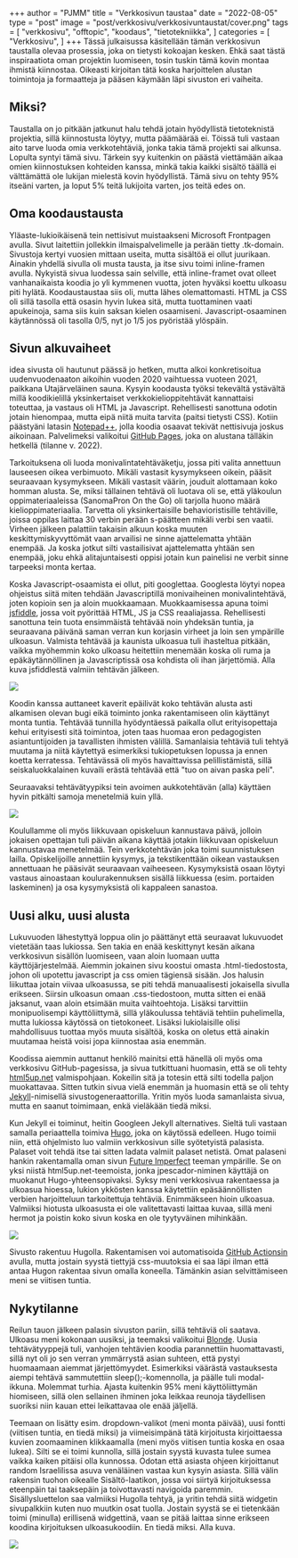 +++
author = "PJMM"
title = "Verkkosivun taustaa"
date = "2022-08-05"
type = "post"
image = "post/verkkosivu/verkkosivuntaustat/cover.png"
tags = [
    "verkkosivu",
    "offtopic",
    "koodaus",
    "tietotekniikka",
    ]
categories = [
    "Verkkosivu",
]
+++
Tässä julkaisussa käsitellään tämän verkkosivun taustalla olevaa prosessia, joka on tietysti kokoajan kesken. Ehkä saat tästä inspiraatiota oman projektin luomiseen, tosin tuskin tämä kovin montaa ihmistä kiinnostaa. Oikeasti kirjoitan tätä koska harjoittelen alustan toimintoja ja formaatteja ja pääsen käymään läpi sivuston eri vaiheita.

## Miksi?

Taustalla on jo pitkään jatkunut halu tehdä jotain hyödyllistä tietoteknistä projektia, sillä kiinnostusta löytyy, mutta päämäärää ei. Töissä tuli vastaan aito tarve luoda omia verkkotehtäviä, jonka takia tämä projekti sai alkunsa. Lopulta syntyi tämä sivu. Tärkein syy kuitenkin on päästä viettämään aikaa omien kiinnostuksen kohteiden kanssa, minkä takia kaikki sisältö täällä ei välttämättä ole lukijan mielestä kovin hyödyllistä. Tämä sivu on tehty 95% itseäni varten, ja loput 5% teitä lukijoita varten, jos teitä edes on.

## Oma koodaustausta

Yläaste-lukioikäisenä tein nettisivut muistaakseni Microsoft Frontpagen avulla. Sivut laitettiin jollekkin ilmaispalvelimelle ja perään tietty .tk-domain. Sivustoja kertyi vuosien mittaan useita, mutta sisältöä ei ollut juurikaan. Ainakin yhdellä sivulla oli musta tausta, ja itse sivu toimi inline-framen avulla. Nykyistä sivua luodessa sain selville, että inline-framet ovat olleet vanhanaikaista koodia jo yli kymmenen vuotta, joten hyväksi koettu ulkoasu piti hylätä. Koodaustaustaa siis oli, mutta lähes olemattomasti. HTML ja CSS oli sillä tasolla että osasin hyvin lukea sitä, mutta tuottaminen vaati apukeinoja, sama siis kuin saksan kielen osaamiseni. Javascript-osaaminen käytännössä oli tasolla 0/5, nyt jo 1/5 jos pyöristää ylöspäin.

## Sivun alkuvaiheet

idea sivusta oli hautunut päässä jo hetken, mutta alkoi konkretisoitua uudenvuodenaaton aikoihin vuoden 2020 vaihtuessa vuoteen 2021, paikkana Utajärveläinen sauna. Kysyin koodausta työksi tekevältä ystävältä millä koodikielillä yksinkertaiset verkkokielioppitehtävät kannattaisi toteuttaa, ja vastaus oli HTML ja Javascript. Rehellisesti sanottuna odotin jotain hienompaa, mutta eipä niitä muita tarvita (paitsi tietysti CSS). Kotiin päästyäni latasin [Notepad++](https://notepad-plus-plus.org/), jolla koodia osaavat tekivät nettisivuja joskus aikoinaan. Palvelimeksi valikoitui [GitHub Pages](https://pages.github.com/), joka on alustana tälläkin hetkellä (tilanne v. 2022). 

Tarkoituksena oli luoda monivalintatehtäväketju, jossa piti valita annettuun lauseesen oikea verbimuoto. Mikäli vastasit kysymykseen oikein, pääsit seuraavaan kysymykseen. Mikäli vastasit väärin, jouduit alottamaan koko homman alusta. Se, miksi tällainen tehtävä oli luotava oli se, että yläkoulun oppimateriaaleissa (SanomaPron On the Go) oli tarjolla huono määrä kielioppimateriaalia. Tarvetta oli yksinkertaisille behavioristisille tehtäville, joissa oppilas laittaa 30 verbin perään s-päätteen mikäli verbi sen vaatii. Virheen jälkeen palattiin takaisin alkuun koska muuten keskittymiskyvyttömät vaan arvailisi ne sinne ajattelematta yhtään enempää. Ja koska jotkut silti vastailisivat ajattelematta yhtään sen enempää, joku ehkä alitajuntaisesti oppisi jotain kun painelisi ne verbit sinne tarpeeksi monta kertaa. 

Koska Javascript-osaamista ei ollut, piti googlettaa. Googlesta löytyi nopea ohjeistus siitä miten tehdään Javascriptillä monivaiheinen monivalintehtävä, joten kopioin sen ja aloin muokkaamaan. Muokkaamisessa apuna toimi [jsfiddle](https://jsfiddle.net/), jossa voit pyörittää HTML, JS ja CSS reaaliajassa. Rehellisesti sanottuna tein tuota ensimmäistä tehtävää noin yhdeksän tuntia, ja seuraavana päivänä saman verran kun korjasin virheet ja loin sen ympärille ulkoasun. Valmista tehtävää ja kaunista ulkoasua tuli ihasteltua pitkään, vaikka myöhemmin koko ulkoasu heitettiin menemään koska oli ruma ja epäkäytännöllinen ja Javascriptissä osa kohdista oli ihan järjettömiä. Alla kuva jsfiddlestä valmiin tehtävän jälkeen.

![](ensimmainen_tehtava.jpg)

Koodin kanssa auttaneet kaverit epäilivät koko tehtävän alusta asti alkamisen olevan bugi eikä toiminto jonka rakentamiseen olin käyttänyt monta tuntia. Tehtävää tunnilla hyödyntäessä paikalla ollut erityisopettaja kehui erityisesti sitä toimintoa, joten taas huomaa eron pedagogisten asiantuntijoiden ja tavallisten ihmisten välillä. Samanlaisia tehtäviä tuli tehtyä muutama ja niitä käytettyä esimerkiksi tukiopetuksen lopussa ja ennen koetta kerratessa. Tehtävässä oli myös havaittavissa pelillistämistä, sillä seiskaluokkalainen kuvaili erästä tehtävää että "tuo on aivan paska peli". 

Seuraavaksi tehtävätyypiksi tein avoimen aukkotehtävän (alla) käyttäen hyvin pitkälti samoja menetelmiä kuin yllä.

![](aukkotehtava.jpg)

Koulullamme oli myös liikkuvaan opiskeluun kannustava päivä, jolloin jokaisen opettajan tuli päivän aikana käyttää jotakin liikkuvaan opiskeluun kannustavaa menetelmää. Tein verkkotehtävän joka toimi suunnistuksen lailla. Opiskelijoille annettiin kysymys, ja tekstikenttään oikean vastauksen annettuaan he pääsivät seuraavaan vaiheeseen. Kysymyksistä osaan löytyi vastaus ainoastaan koulurakennuksen sisällä liikkuessa (esim. portaiden laskeminen) ja osa kysymyksistä oli kappaleen sanastoa.

## Uusi alku, uusi alusta

Lukuvuoden lähestyttyä loppua olin jo päättänyt että seuraavat lukuvuodet vietetään taas lukiossa. Sen takia en enää keskittynyt kesän aikana verkkosivun sisällön luomiseen, vaan aloin luomaan uutta käyttöjärjestelmää. Aiemmin jokainen sivu koostui omasta .html-tiedostosta, johon oli upotettu javascript ja css omien tägiensä sisään. Jos halusin liikuttaa jotain viivaa ulkoasussa, se piti tehdä manuaalisesti jokaisella sivulla erikseen. Siirsin ulkoasun omaan .css-tiedostoon, mutta sitten ei enää jaksanut, vaan aloin etsimään muita vaihtoehtoja. Lisäksi tarvittiin monipuolisempi käyttöliittymä, sillä yläkoulussa tehtäviä tehtiin puhelimella, mutta lukiossa käytössä on tietokoneet. Lisäksi lukiolaisille olisi mahdollisuus tuottaa myös muuta sisältöä, koska on oletus että ainakin muutamaa heistä voisi jopa kiinnostaa asia enemmän. 

Koodissa aiemmin auttanut henkilö mainitsi että hänellä oli myös oma verkkosivu GitHub-pagesissa, ja sivua tutkittuani huomasin, että se oli tehty [html5up.net](https://html5up.net/) valmispohjaan. Kokeilin sitä ja totesin että silti todella paljon muokattavaa. Sitten tutkin sivua vielä enemmän ja huomasin että se oli tehty [Jekyll](https://jekyllrb.com/)-nimisellä sivustogeneraattorilla. Yritin myös luoda samanlaista sivua, mutta en saanut toimimaan, enkä vieläkään tiedä miksi.

Kun Jekyll ei toiminut, heitin Googleen Jekyll alternatives. Sieltä tuli vastaan samalla periaattella toimiva [Hugo](https://gohugo.io/), joka on käytössä edelleen. Hugo toimii niin, että ohjelmisto luo valmiin verkkosivun sille syötetyistä palasista. Palaset voit tehdä itse tai sitten ladata valmiit palaset netistä. Omat palaseni hankin rakentamalla oman sivun [Future Imperfect](https://github.com/jpescador/hugo-future-imperfect) teeman ympärille. Se on yksi niistä html5up.net-teemoista, jonka jpescador-niminen käyttäjä on muokanut Hugo-yhteensopivaksi. Syksy meni verkkosivua rakentaessa ja ulkoasua hioessa, lukion ykkösten kanssa käytettiin epäsäännöllisten verbien harjoitteluun tarkoitettuja tehtäviä. Enimmäkseen hioin ulkoasua. Valmiiksi hiotusta ulkoasusta ei ole valitettavasti laittaa kuvaa, sillä meni hermot ja poistin koko sivun koska en ole tyytyväinen mihinkään.

![](hugobuild.jpg)

Sivusto rakentuu Hugolla. Rakentamisen voi automatisoida [GitHub Actionsin](https://github.com/features/actions) avulla, mutta jostain syystä tiettyjä css-muutoksia ei saa läpi ilman että antaa Hugon rakentaa sivun omalla koneella. Tämänkin asian selvittämiseen meni se viitisen tuntia. 


## Nykytilanne

Reilun tauon jälkeen palasin sivuston pariin, sillä tehtäviä oli saatava. Ulkoasu meni kokonaan uusiksi, ja teemaksi valikoitui [Blonde](https://github.com/opera7133/Blonde). Uusia tehtävätyyppejä tuli, vanhojen tehtävien koodia parannettiin huomattavasti, sillä nyt oli jo sen verran ymmärrystä asian suhteen, että pystyi huomaamaan aiemmat järjettömyydet. Esimerkiksi väärästä vastauksesta aiempi tehtävä sammutettiin sleep();-komennolla, ja päälle tuli modal-ikkuna. Molemmat turhia. Ajasta kuitenkin 95% meni käyttöliittymän hiomiseen, sillä olen sellainen ihminen joka leikkaa reunoja täydellisen suoriksi niin kauan ettei leikattavaa ole enää jäljellä. 

Teemaan on lisätty esim. dropdown-valikot (meni monta päivää), uusi fontti (viitisen tuntia, en tiedä miksi) ja viimeisimpänä tätä kirjoitusta kirjoittaessa kuvien zoomaaminen klikkaamalla (meni myös viitisen tuntia koska en osaa lukea). Silti se ei toimi kunnolla, sillä jostain syystä kuvasta tulee sumea vaikka kaiken pitäisi olla kunnossa. Odotan että asiasta ohjeen kirjoittanut random Israelilissa asuva venäläinen vastaa kun kysyin asiasta. Sillä välin rakensin tuohon oikealle Sisältö-laatikon, jossa voi siirtyä kirjoituksessa eteenpäin tai taaksepäin ja toivottavasti navigoida paremmin. Sisällysluettelon saa valmiiksi Hugolla tehtyä, ja yritin tehdä siitä widgetin sivupalkkiin kuten nuo muutkin osat tuolla. Jostain syystä se ei tietenkään toimi (minulla) erillisenä widgettinä, vaan se pitää laittaa sinne erikseen koodina kirjoituksen ulkoasukoodiin. En tiedä miksi. Alla kuva.

![](toc_vsc.png)